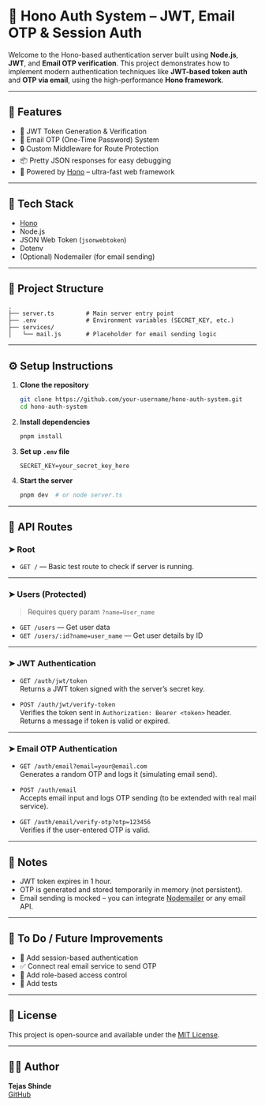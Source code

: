 
# 🔐 Hono Auth System – JWT, Email OTP & Session Auth

Welcome to the Hono-based authentication server built using **Node.js**, **JWT**, and **Email OTP verification**. This project demonstrates how to implement modern authentication techniques like **JWT-based token auth** and **OTP via email**, using the high-performance **Hono framework**.

---

## 🚀 Features

- 🔑 JWT Token Generation & Verification  
- 📩 Email OTP (One-Time Password) System  
- 🔒 Custom Middleware for Route Protection  
- 📦 Pretty JSON responses for easy debugging  
- 💨 Powered by [Hono](https://hono.dev) – ultra-fast web framework

---

## 🧱 Tech Stack

- [Hono](https://hono.dev)
- Node.js
- JSON Web Token (`jsonwebtoken`)
- Dotenv
- (Optional) Nodemailer (for email sending)

---

## 📂 Project Structure

```
.
├── server.ts         # Main server entry point
├── .env              # Environment variables (SECRET_KEY, etc.)
├── services/
│   └── mail.js       # Placeholder for email sending logic
```

---

## ⚙️ Setup Instructions

1. **Clone the repository**
   ```bash
   git clone https://github.com/your-username/hono-auth-system.git
   cd hono-auth-system
   ```

2. **Install dependencies**
   ```bash
   pnpm install
   ```

3. **Set up `.env` file**
   ```env
   SECRET_KEY=your_secret_key_here
   ```

4. **Start the server**
   ```bash
   pnpm dev  # or node server.ts
   ```

---

## 🔗 API Routes

### ➤ Root
- `GET /` — Basic test route to check if server is running.

---

### ➤ Users (Protected)
> Requires query param `?name=User_name`

- `GET /users` — Get user data
- `GET /users/:id?name=user_name` — Get user details by ID

---

### ➤ JWT Authentication

- `GET /auth/jwt/token`  
  Returns a JWT token signed with the server’s secret key.

- `POST /auth/jwt/verify-token`  
  Verifies the token sent in `Authorization: Bearer <token>` header.  
  Returns a message if token is valid or expired.

---

### ➤ Email OTP Authentication

- `GET /auth/email?email=your@email.com`  
  Generates a random OTP and logs it (simulating email send).

- `POST /auth/email`  
  Accepts email input and logs OTP sending (to be extended with real mail service).

- `GET /auth/email/verify-otp?otp=123456`  
  Verifies if the user-entered OTP is valid.

---

## 📌 Notes

- JWT token expires in 1 hour.
- OTP is generated and stored temporarily in memory (not persistent).
- Email sending is mocked – you can integrate [Nodemailer](https://nodemailer.com/about/) or any email API.

---

## 📧 To Do / Future Improvements

- 🔄 Add session-based authentication
- ✅ Connect real email service to send OTP
- 🔐 Add role-based access control
- 🧪 Add tests

---

## 📃 License

This project is open-source and available under the [MIT License](LICENSE).

---

## 👨‍💻 Author

**Tejas Shinde**  
[GitHub](https://github.com/TEJAS-SHINDEE)
